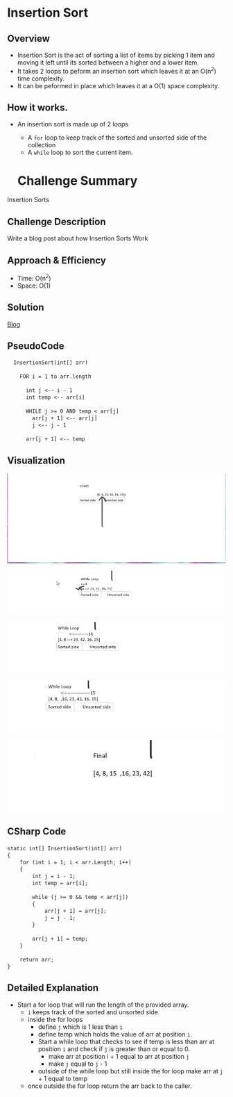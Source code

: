 # Insertion Sort

## Overview
- Insertion Sort is the act of sorting a list of items by picking 1 item and moving it left until its sorted between a higher and a lower item. 
- It takes 2 loops to peform an insertion sort which leaves it at an O(n<sup>2</sup>) time complexity.
- It can be peformed in place which leaves it at a O(1) space complexity.

## How it works.

- An insertion sort is made up of 2 loops
    - A `for` loop to keep track of the sorted and unsorted side of the collection
    - A `while` loop to sort the current item.

    # Challenge Summary
Insertion Sorts 

## Challenge Description
Write a blog post about how Insertion Sorts Work


## Approach & Efficiency
- Time: O(n<sup>2</sup>)
- Space: O(1)

## Solution
[Blog](Blog.md)


## PseudoCode
```
  InsertionSort(int[] arr)
  
    FOR i = 1 to arr.length
    
      int j <-- i - 1
      int temp <-- arr[i]
      
      WHILE j >= 0 AND temp < arr[j]
        arr[j + 1] <-- arr[j]
        j <-- j - 1
        
      arr[j + 1] <-- temp
```

## Visualization
![Start](Assets/Start.png)

![First](Assets/First.png)

![Second](Assets/Second.png)

![Third](Assets/Third.png)

![Final](Assets/Final.png)

## CSharp Code
``` CSharp
static int[] InsertionSort(int[] arr)
{
    for (int i = 1; i < arr.Length; i++)
    {
        int j = i - 1;
        int temp = arr[i];

        while (j >= 0 && temp < arr[j])
        {
            arr[j + 1] = arr[j];
            j = j - 1;
        }

        arr[j + 1] = temp;
    }

    return arr;
}
```

## Detailed Explanation
- Start a for loop that will run the length of the provided array.
  - `i` keeps track of the sorted and unsorted side
  - inside the for loops
    - define `j` which is 1 less than `i`
    - define temp which holds the value of arr at position `i`.
    - Start a while loop that checks to see if temp is less than arr at position `i` and check if `j` is greater than or equal to 0.
      - make arr at position i + 1 equal to arr at position `j`
      - make `j` equal to `j` - 1
    - outside of the while loop but still inside the for loop make arr at `j` + 1 equal to temp
  - once outside the for loop return the arr back to the caller.